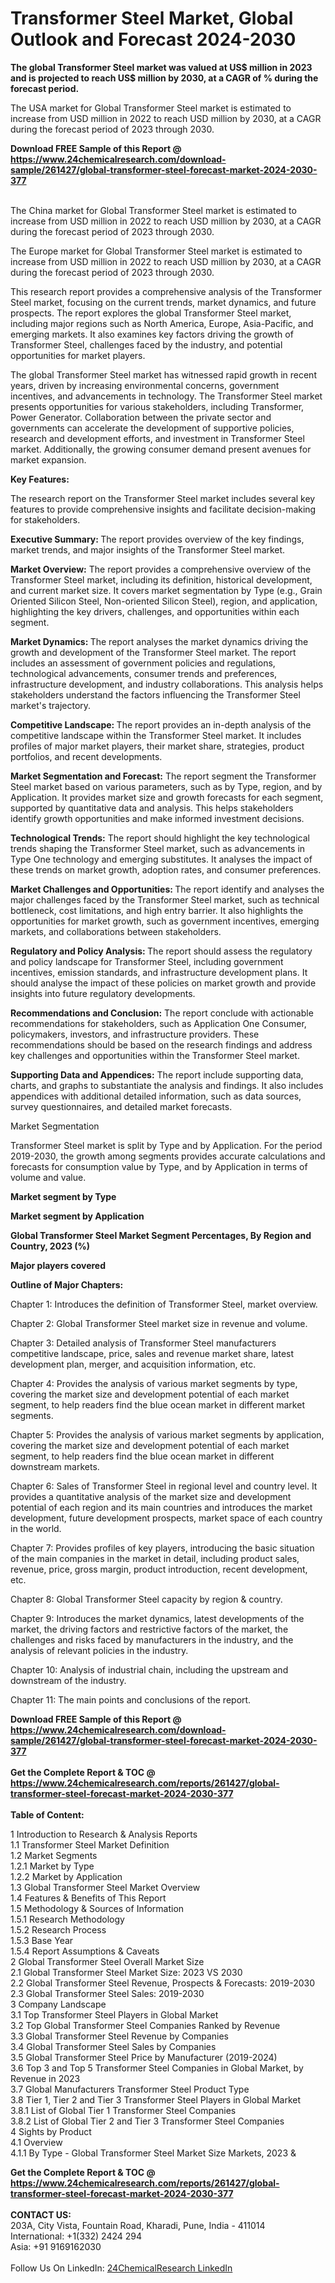 <h1>Transformer Steel Market, Global Outlook and Forecast 2024-2030</h1><p><strong>The global Transformer Steel market was valued at US$ million in 2023 and is projected to reach US$ million by 2030, at a CAGR of % during the forecast period.</strong></p><p>
</p><p>The USA market for Global Transformer Steel market is estimated to increase from USD million in 2022 to reach USD million by 2030, at a CAGR during the forecast period of 2023 through 2030.</p><div><b>Download FREE Sample of this Report @ 
            <a href="https://www.24chemicalresearch.com/download-sample/261427/global-transformer-steel-forecast-market-2024-2030-377">
            https://www.24chemicalresearch.com/download-sample/261427/global-transformer-steel-forecast-market-2024-2030-377</a></b></div><br><p>
</p><p>The China market for Global Transformer Steel market is estimated to increase from USD million in 2022 to reach USD million by 2030, at a CAGR during the forecast period of 2023 through 2030.</p><p>
</p><p>The Europe market for Global Transformer Steel market is estimated to increase from USD million in 2022 to reach USD million by 2030, at a CAGR during the forecast period of 2023 through 2030.</p><p>
</p><p>This research report provides a comprehensive analysis of the Transformer Steel market, focusing on the current trends, market dynamics, and future prospects. The report explores the global Transformer Steel market, including major regions such as North America, Europe, Asia-Pacific, and emerging markets. It also examines key factors driving the growth of Transformer Steel, challenges faced by the industry, and potential opportunities for market players.</p><p>
The global Transformer Steel market has witnessed rapid growth in recent years, driven by increasing environmental concerns, government incentives, and advancements in technology. The Transformer Steel market presents opportunities for various stakeholders, including Transformer, Power Generator. Collaboration between the private sector and governments can accelerate the development of supportive policies, research and development efforts, and investment in Transformer Steel market. Additionally, the growing consumer demand present avenues for market expansion.</p><p>
<strong>Key Features:</strong></p><p>
The research report on the Transformer Steel market includes several key features to provide comprehensive insights and facilitate decision-making for stakeholders.</p><p>
<strong>Executive Summary: </strong>The report provides overview of the key findings, market trends, and major insights of the Transformer Steel market.</p><p>
<strong>Market Overview:</strong> The report provides a comprehensive overview of the Transformer Steel market, including its definition, historical development, and current market size. It covers market segmentation by Type (e.g., Grain Oriented Silicon Steel, Non-oriented Silicon Steel), region, and application, highlighting the key drivers, challenges, and opportunities within each segment.</p><p>
<strong>Market Dynamics: </strong>The report analyses the market dynamics driving the growth and development of the Transformer Steel market. The report includes an assessment of government policies and regulations, technological advancements, consumer trends and preferences, infrastructure development, and industry collaborations. This analysis helps stakeholders understand the factors influencing the Transformer Steel market's trajectory.</p><p>
<strong>Competitive Landscape: </strong>The report provides an in-depth analysis of the competitive landscape within the Transformer Steel market. It includes profiles of major market players, their market share, strategies, product portfolios, and recent developments.</p><p>
<strong>Market Segmentation and Forecast:</strong> The report segment the Transformer Steel market based on various parameters, such as by Type, region, and by Application. It provides market size and growth forecasts for each segment, supported by quantitative data and analysis. This helps stakeholders identify growth opportunities and make informed investment decisions.</p><p>
<strong>Technological Trends:</strong> The report should highlight the key technological trends shaping the Transformer Steel market, such as advancements in Type One technology and emerging substitutes. It analyses the impact of these trends on market growth, adoption rates, and consumer preferences.</p><p>
<strong>Market Challenges and Opportunities: </strong>The report identify and analyses the major challenges faced by the Transformer Steel market, such as technical bottleneck, cost limitations, and high entry barrier. It also highlights the opportunities for market growth, such as government incentives, emerging markets, and collaborations between stakeholders.</p><p>
<strong>Regulatory and Policy Analysis: </strong>The report should assess the regulatory and policy landscape for Transformer Steel, including government incentives, emission standards, and infrastructure development plans. It should analyse the impact of these policies on market growth and provide insights into future regulatory developments.</p><p>
<strong>Recommendations and Conclusion:</strong> The report conclude with actionable recommendations for stakeholders, such as Application One Consumer, policymakers, investors, and infrastructure providers. These recommendations should be based on the research findings and address key challenges and opportunities within the Transformer Steel market.</p><p>
<strong>Supporting Data and Appendices:</strong> The report include supporting data, charts, and graphs to substantiate the analysis and findings. It also includes appendices with additional detailed information, such as data sources, survey questionnaires, and detailed market forecasts.</p><p>
Market Segmentation</p><p>
Transformer Steel market is split by Type and by Application. For the period 2019-2030, the growth among segments provides accurate calculations and forecasts for consumption value by Type, and by Application in terms of volume and value.</p><p>
<strong>Market segment by Type</strong></p><p>
</p><p>
</p><p><strong>Market segment by Application</strong></p><p>
</p><p>
</p><p><strong>Global Transformer Steel Market Segment Percentages, By Region and Country, 2023 (%)</strong></p><p>
</p><p>
</p><p></p><p>
</p><p><strong>Major players covered</strong></p><p>
</p><p>
</p><p><strong>Outline of Major Chapters:</strong></p><p>
Chapter 1: Introduces the definition of Transformer Steel, market overview.</p><p>
Chapter 2: Global Transformer Steel market size in revenue and volume.</p><p>
Chapter 3: Detailed analysis of Transformer Steel manufacturers competitive landscape, price, sales and revenue market share, latest development plan, merger, and acquisition information, etc.</p><p>
Chapter 4: Provides the analysis of various market segments by type, covering the market size and development potential of each market segment, to help readers find the blue ocean market in different market segments.</p><p>
Chapter 5: Provides the analysis of various market segments by application, covering the market size and development potential of each market segment, to help readers find the blue ocean market in different downstream markets.</p><p>
Chapter 6: Sales of Transformer Steel in regional level and country level. It provides a quantitative analysis of the market size and development potential of each region and its main countries and introduces the market development, future development prospects, market space of each country in the world.</p><p>
Chapter 7: Provides profiles of key players, introducing the basic situation of the main companies in the market in detail, including product sales, revenue, price, gross margin, product introduction, recent development, etc.</p><p>
Chapter 8: Global Transformer Steel capacity by region &amp; country.</p><p>
Chapter 9: Introduces the market dynamics, latest developments of the market, the driving factors and restrictive factors of the market, the challenges and risks faced by manufacturers in the industry, and the analysis of relevant policies in the industry.</p><p>
Chapter 10: Analysis of industrial chain, including the upstream and downstream of the industry.</p><p>
Chapter 11: The main points and conclusions of the report.</p><div><b>Download FREE Sample of this Report @ 
            <a href="https://www.24chemicalresearch.com/download-sample/261427/global-transformer-steel-forecast-market-2024-2030-377">
            https://www.24chemicalresearch.com/download-sample/261427/global-transformer-steel-forecast-market-2024-2030-377</a></b></div><br><div><b>Get the Complete Report & TOC @ 
            <a href="https://www.24chemicalresearch.com/reports/261427/global-transformer-steel-forecast-market-2024-2030-377">
            https://www.24chemicalresearch.com/reports/261427/global-transformer-steel-forecast-market-2024-2030-377</a></b></div><br>
            <b>Table of Content:</b><p>1 Introduction to Research & Analysis Reports<br />
    1.1 Transformer Steel Market Definition<br />
    1.2 Market Segments<br />
        1.2.1 Market by Type<br />
        1.2.2 Market by Application<br />
    1.3 Global Transformer Steel Market Overview<br />
    1.4 Features & Benefits of This Report<br />
    1.5 Methodology & Sources of Information<br />
        1.5.1 Research Methodology<br />
        1.5.2 Research Process<br />
        1.5.3 Base Year<br />
        1.5.4 Report Assumptions & Caveats<br />
2 Global Transformer Steel Overall Market Size<br />
    2.1 Global Transformer Steel Market Size: 2023 VS 2030<br />
    2.2 Global Transformer Steel Revenue, Prospects & Forecasts: 2019-2030<br />
    2.3 Global Transformer Steel Sales: 2019-2030<br />
3 Company Landscape<br />
    3.1 Top Transformer Steel Players in Global Market<br />
    3.2 Top Global Transformer Steel Companies Ranked by Revenue<br />
    3.3 Global Transformer Steel Revenue by Companies<br />
    3.4 Global Transformer Steel Sales by Companies<br />
    3.5 Global Transformer Steel Price by Manufacturer (2019-2024)<br />
    3.6 Top 3 and Top 5 Transformer Steel Companies in Global Market, by Revenue in 2023<br />
    3.7 Global Manufacturers Transformer Steel Product Type<br />
    3.8 Tier 1, Tier 2 and Tier 3 Transformer Steel Players in Global Market<br />
        3.8.1 List of Global Tier 1 Transformer Steel Companies<br />
        3.8.2 List of Global Tier 2 and Tier 3 Transformer Steel Companies<br />
4 Sights by Product<br />
    4.1 Overview<br />
        4.1.1 By Type - Global Transformer Steel Market Size Markets, 2023 &</p><div><b>Get the Complete Report & TOC @ 
            <a href="https://www.24chemicalresearch.com/reports/261427/global-transformer-steel-forecast-market-2024-2030-377">
            https://www.24chemicalresearch.com/reports/261427/global-transformer-steel-forecast-market-2024-2030-377</a></b></div><br><b>CONTACT US:</b><br>
            203A, City Vista, Fountain Road, Kharadi, Pune, India - 411014<br>
            International: +1(332) 2424 294<br>
            Asia: +91 9169162030 <br><br>
            Follow Us On LinkedIn: <a href="https://www.linkedin.com/company/24chemicalresearch/">24ChemicalResearch LinkedIn</a>